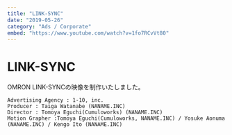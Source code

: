 ```yaml
---
title: "LINK-SYNC"
date: "2019-05-26"
category: "Ads / Corporate"
embed: "https://www.youtube.com/watch?v=1fo7RCvVt80"
---
```


# LINK-SYNC

OMRON LINK-SYNCの映像を制作いたしました。

```plaintext
Advertising Agency : 1-10, inc.
Producer : Taiga Watanabe (NANAME.INC)
Director : Tomoya Eguchi(Cumuloworks) (NANAME.INC)
Motion Grapher :Tomoya Eguchi(Cumuloworks, NANAME.INC) / Yosuke Aonuma (NANAME.INC) / Kengo Ito (NANAME.INC)
```
